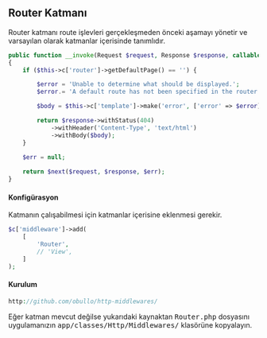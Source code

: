 
## Router Katmanı

Router katmanı route işlevleri gerçekleşmeden önceki aşamayı yönetir ve varsayılan olarak katmanlar içerisinde tanımlıdır.

```php
public function __invoke(Request $request, Response $response, callable $next = null)
{
    if ($this->c['router']->getDefaultPage() == '') {

        $error = 'Unable to determine what should be displayed.';
        $error.= 'A default route has not been specified in the router middleware.';

        $body = $this->c['template']->make('error', ['error' => $error]);

        return $response->withStatus(404)
            ->withHeader('Content-Type', 'text/html')
            ->withBody($body);
    }
    
    $err = null;

    return $next($request, $response, $err);
}
```

#### Konfigürasyon

Katmanın çalışabilmesi için katmanlar içerisine eklenmesi gerekir.

```php
$c['middleware']->add(
    [
        'Router',
        // 'View',
    ]
);

```

#### Kurulum

```php
http://github.com/obullo/http-middlewares/
```

Eğer katman mevcut değilse yukarıdaki kaynaktan <kbd>Router.php</kbd> dosyasını uygulamanızın <kbd>app/classes/Http/Middlewares/</kbd> klasörüne kopyalayın.